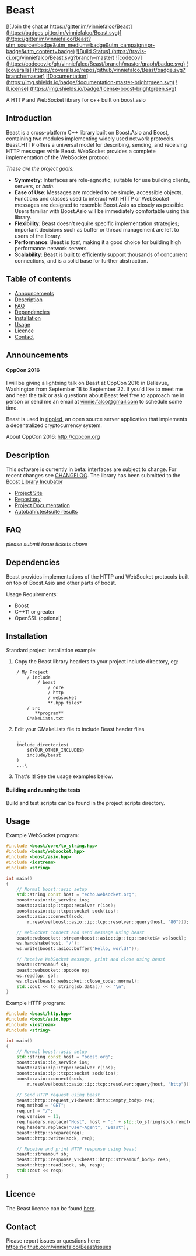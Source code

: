 # Beast

[![Join the chat at https://gitter.im/vinniefalco/Beast](https://badges.gitter.im/vinniefalco/Beast.svg)](https://gitter.im/vinniefalco/Beast?utm_source=badge&utm_medium=badge&utm_campaign=pr-badge&utm_content=badge) [![Build Status]
(https://travis-ci.org/vinniefalco/Beast.svg?branch=master)](https://travis-ci.org/vinniefalco/Beast) [![codecov]
(https://codecov.io/gh/vinniefalco/Beast/branch/master/graph/badge.svg)](https://codecov.io/gh/vinniefalco/Beast) [![coveralls]
(https://coveralls.io/repos/github/vinniefalco/Beast/badge.svg?branch=master)](https://coveralls.io/github/vinniefalco/Beast?branch=master) [![Documentation]
(https://img.shields.io/badge/documentation-master-brightgreen.svg)](http://vinniefalco.github.io/beast/) [![License]
(https://img.shields.io/badge/license-boost-brightgreen.svg)](LICENSE_1_0.txt)

A HTTP and WebSocket library for c++ built on boost.asio

## Introduction
Beast is a cross-platform C++ library built on Boost.Asio and Boost, containing two modules implementing widely used network protocols. Beast.HTTP offers a universal model for describing, sending, and receiving HTTP messages while Beast. WebSocket provides a complete implementation of the WebSocket protocol.

*These are the project goals:*

- **Symmetry**: Interfaces are role-agnostic; suitable for use building clients, servers, or *both*.
- **Ease of Use**: Messages are modeled to be simple, accessible objects. Functions and classes used to interact with HTTP or WebSocket messages are designed to resemble Boost.Asio as closely as possible. Users familiar with Boost.Asio will be immediately comfortable using this library.
- **Flexibility**: Beast doesn't require specific implementation strategies; important decisions such as buffer or thread management are left to users of the library.
- **Performance**: Beast is *fast*, making it a good choice for building high performance network servers.
- **Scalability**: Beast is built to efficiently support thousands of concurrent connections, and is a solid base for further abstraction.


## Table of contents
- [Announcements](#announcements)
- [Description](#description)
- [FAQ](#faq)
- [Dependencies](#dependencies)
- [Installation](#install)
- [Usage](#usage)
- [Licence](#licence)
- [Contact](#contact)

## Announcements
#### CppCon 2016

I will be giving a lightning talk on Beast at CppCon 2016 in Bellevue,
Washington from September 18 to September 22. If you'd like to meet me
and hear the talk or ask questions about Beast feel free to approach
me in person or send me an email at vinnie.falco@gmail.com to schedule
some time.

Beast is used in [rippled](https://github.com/ripple/rippled), an
open source server application that implements a decentralized
cryptocurrency system.

About CppCon 2016:
http://cppcon.org

## Description

This software is currently in beta: interfaces are subject to change. For
recent changes see [CHANGELOG](CHANGELOG).
The library has been submitted to the
[Boost Library Incubator](http://rrsd.com/blincubator.com/bi_library/beast-2/?gform_post_id=1579)

* [Project Site](http://vinniefalco.github.io/)
* [Repository](https://github.com/vinniefalco/Beast)
* [Project Documentation](http://vinniefalco.github.io/beast/)
* [Autobahn.testsuite results](http://vinniefalco.github.io/autobahn/index.html)


## FAQ

*please submit issue tickets above*

## Dependencies

Beast provides implementations of the HTTP and WebSocket protocols
built on top of Boost.Asio and other parts of boost.

Usage Requirements:

* Boost
* C++11 or greater
* OpenSSL (optional)

## Installation

Standard project installation example:

1. Copy the Beast library headers to your project include directory, eg:

```
    / My Project
        / include
            / beast
                / core
                / http
                / websocket
                **.hpp files*
        / src
           **program**
        CMakeLists.txt
```
2. Edit your CMakeLists file to include Beast header files

```
    ...
    include_directories(
        ${YOUR_OTHER_INCLUDES}
        include/beast
    )
    ...\
```

3. That's it! See the usage examples below.

#### Building and running the tests

Build and test scripts can be found in the project scripts directory.

## Usage

Example WebSocket program:
```C++
#include <beast/core/to_string.hpp>
#include <beast/websocket.hpp>
#include <boost/asio.hpp>
#include <iostream>
#include <string>

int main()
{
    // Normal boost::asio setup
    std::string const host = "echo.websocket.org";
    boost::asio::io_service ios;
    boost::asio::ip::tcp::resolver r(ios);
    boost::asio::ip::tcp::socket sock(ios);
    boost::asio::connect(sock,
        r.resolve(boost::asio::ip::tcp::resolver::query{host, "80"}));

    // WebSocket connect and send message using beast
    beast::websocket::stream<boost::asio::ip::tcp::socket&> ws(sock);
    ws.handshake(host, "/");
    ws.write(boost::asio::buffer("Hello, world!"));

    // Receive WebSocket message, print and close using beast
    beast::streambuf sb;
    beast::websocket::opcode op;
    ws.read(op, sb);
    ws.close(beast::websocket::close_code::normal);
    std::cout << to_string(sb.data()) << "\n";
}
```

Example HTTP program:
```C++
#include <beast/http.hpp>
#include <boost/asio.hpp>
#include <iostream>
#include <string>

int main()
{
    // Normal boost::asio setup
    std::string const host = "boost.org";
    boost::asio::io_service ios;
    boost::asio::ip::tcp::resolver r(ios);
    boost::asio::ip::tcp::socket sock(ios);
    boost::asio::connect(sock,
        r.resolve(boost::asio::ip::tcp::resolver::query{host, "http"}));

    // Send HTTP request using beast
    beast::http::request_v1<beast::http::empty_body> req;
    req.method = "GET";
    req.url = "/";
    req.version = 11;
    req.headers.replace("Host", host + ":" + std::to_string(sock.remote_endpoint().port()));
    req.headers.replace("User-Agent", "Beast");
    beast::http::prepare(req);
    beast::http::write(sock, req);

    // Receive and print HTTP response using beast
    beast::streambuf sb;
    beast::http::response_v1<beast::http::streambuf_body> resp;
    beast::http::read(sock, sb, resp);
    std::cout << resp;
}
```

## Licence

The Beast licence can be found [here]('https://github.com/vinniefalco/Beast/blob/master/LICENSE_1_0.txt').
## Contact

Please report issues or questions here:
https://github.com/vinniefalco/Beast/issues
